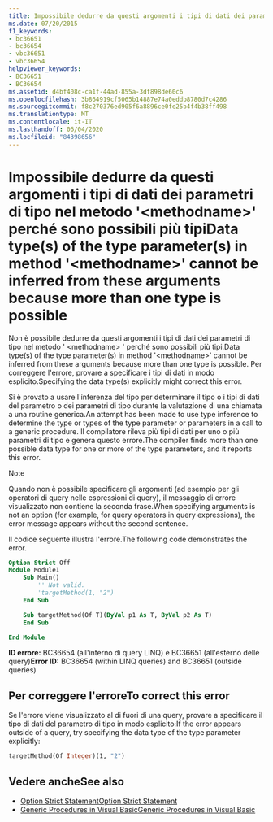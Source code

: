 ```yaml
---
title: Impossibile dedurre da questi argomenti i tipi di dati dei parametri di tipo nel metodo '<methodname>' perché sono possibili più tipi
ms.date: 07/20/2015
f1_keywords:
- bc36651
- bc36654
- vbc36651
- vbc36654
helpviewer_keywords:
- BC36651
- BC36654
ms.assetid: d4bf408c-ca1f-44ad-855a-3df898de60c6
ms.openlocfilehash: 3b864919cf5065b14887e74a0eddb8780d7c4286
ms.sourcegitcommit: f8c270376ed905f6a8896ce0fe25b4f4b38ff498
ms.translationtype: MT
ms.contentlocale: it-IT
ms.lasthandoff: 06/04/2020
ms.locfileid: "84398656"
---
```

# <a name="data-types-of-the-type-parameters-in-method-methodname-cannot-be-inferred-from-these-arguments-because-more-than-one-type-is-possible"></a><span data-ttu-id="3f389-102">Impossibile dedurre da questi argomenti i tipi di dati dei parametri di tipo nel metodo '\<methodname>' perché sono possibili più tipi</span><span class="sxs-lookup"><span data-stu-id="3f389-102">Data type(s) of the type parameter(s) in method '\<methodname>' cannot be inferred from these arguments because more than one type is possible</span></span>

<span data-ttu-id="3f389-103">Non è possibile dedurre da questi argomenti i tipi di dati dei parametri di tipo nel metodo ' \<methodname> ' perché sono possibili più tipi.</span><span class="sxs-lookup"><span data-stu-id="3f389-103">Data type(s) of the type parameter(s) in method '\<methodname>' cannot be inferred from these arguments because more than one type is possible.</span></span> <span data-ttu-id="3f389-104">Per correggere l'errore, provare a specificare i tipi di dati in modo esplicito.</span><span class="sxs-lookup"><span data-stu-id="3f389-104">Specifying the data type(s) explicitly might correct this error.</span></span>

<span data-ttu-id="3f389-105">Si è provato a usare l'inferenza del tipo per determinare il tipo o i tipi di dati del parametro o dei parametri di tipo durante la valutazione di una chiamata a una routine generica.</span><span class="sxs-lookup"><span data-stu-id="3f389-105">An attempt has been made to use type inference to determine the type or types of the type parameter or parameters in a call to a generic procedure.</span></span> <span data-ttu-id="3f389-106">Il compilatore rileva più tipi di dati per uno o più parametri di tipo e genera questo errore.</span><span class="sxs-lookup"><span data-stu-id="3f389-106">The compiler finds more than one possible data type for one or more of the type parameters, and it reports this error.</span></span>

> [!NOTE]
> <span data-ttu-id="3f389-107">Quando non è possibile specificare gli argomenti (ad esempio per gli operatori di query nelle espressioni di query), il messaggio di errore visualizzato non contiene la seconda frase.</span><span class="sxs-lookup"><span data-stu-id="3f389-107">When specifying arguments is not an option (for example, for query operators in query expressions), the error message appears without the second sentence.</span></span>

<span data-ttu-id="3f389-108">Il codice seguente illustra l'errore.</span><span class="sxs-lookup"><span data-stu-id="3f389-108">The following code demonstrates the error.</span></span>

```vb
Option Strict Off
Module Module1
    Sub Main()
        '' Not valid.
        'targetMethod(1, "2")
    End Sub

    Sub targetMethod(Of T)(ByVal p1 As T, ByVal p2 As T)
    End Sub

End Module
```

<span data-ttu-id="3f389-109">**ID errore:** BC36654 (all'interno di query LINQ) e BC36651 (all'esterno delle query)</span><span class="sxs-lookup"><span data-stu-id="3f389-109">**Error ID:** BC36654 (within LINQ queries) and BC36651 (outside queries)</span></span>

## <a name="to-correct-this-error"></a><span data-ttu-id="3f389-110">Per correggere l'errore</span><span class="sxs-lookup"><span data-stu-id="3f389-110">To correct this error</span></span>

<span data-ttu-id="3f389-111">Se l'errore viene visualizzato al di fuori di una query, provare a specificare il tipo di dati del parametro di tipo in modo esplicito:</span><span class="sxs-lookup"><span data-stu-id="3f389-111">If the error appears outside of a query, try specifying the data type of the type parameter explicitly:</span></span>

```vb
targetMethod(Of Integer)(1, "2")
```

## <a name="see-also"></a><span data-ttu-id="3f389-112">Vedere anche</span><span class="sxs-lookup"><span data-stu-id="3f389-112">See also</span></span>

- [<span data-ttu-id="3f389-113">Option Strict Statement</span><span class="sxs-lookup"><span data-stu-id="3f389-113">Option Strict Statement</span></span>](../language-reference/statements/option-strict-statement.md)
- [<span data-ttu-id="3f389-114">Generic Procedures in Visual Basic</span><span class="sxs-lookup"><span data-stu-id="3f389-114">Generic Procedures in Visual Basic</span></span>](../programming-guide/language-features/data-types/generic-procedures.md)
